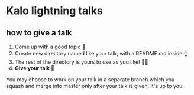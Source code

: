 # Kalo lightning talks

## how to give a talk

1. Come up with a good topic 🌈
2. Create new directory named like your talk, with a README.md inside 👆
3. The rest of the directory is yours to use as you like! 👨‍🚀
4. **Give your talk 🤩**

You may choose to work on your talk in a separate branch which you squash and merge into master only after your talk is given. It's up to you.

